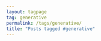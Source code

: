 ```yaml
---
layout: tagpage
tag: generative
permalink: /tags/generative/
title: "Posts tagged #generative"
---
```

